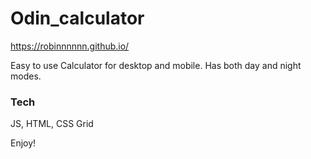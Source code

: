 # Odin_calculator

https://robinnnnnn.github.io/

Easy to use Calculator for desktop and mobile. Has both day and night modes. 

### Tech

JS, HTML, CSS Grid

Enjoy!
